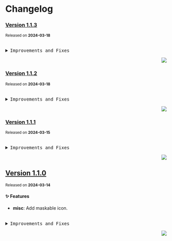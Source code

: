 <a name="readme-top"></a>

# Changelog

### [Version 1.1.3](https://github.com/arietta-studio/arietta-lint/compare/v1.1.2...v1.1.3)

<sup>Released on **2024-03-18**</sup>

<br/>

<details>
<summary><kbd>Improvements and Fixes</kbd></summary>

</details>

<div align="right">

[![](https://img.shields.io/badge/-BACK_TO_TOP-151515?style=flat-square)](#readme-top)

</div>

### [Version 1.1.2](https://github.com/arietta-studio/arietta-lint/compare/v1.1.1...v1.1.2)

<sup>Released on **2024-03-18**</sup>

<br/>

<details>
<summary><kbd>Improvements and Fixes</kbd></summary>

</details>

<div align="right">

[![](https://img.shields.io/badge/-BACK_TO_TOP-151515?style=flat-square)](#readme-top)

</div>

### [Version 1.1.1](https://github.com/arietta-studio/arietta-lint/compare/v1.1.0...v1.1.1)

<sup>Released on **2024-03-15**</sup>

<br/>

<details>
<summary><kbd>Improvements and Fixes</kbd></summary>

</details>

<div align="right">

[![](https://img.shields.io/badge/-BACK_TO_TOP-151515?style=flat-square)](#readme-top)

</div>

## [Version 1.1.0](https://github.com/arietta-studio/arietta-lint/compare/v1.0.2...v1.1.0)

<sup>Released on **2024-03-14**</sup>

#### ✨ Features

- **misc**: Add maskable icon.

<br/>

<details>
<summary><kbd>Improvements and Fixes</kbd></summary>

#### What's improved

- **misc**: Add maskable icon ([5b9d570](https://github.com/arietta-studio/arietta-lint/commit/5b9d570))

</details>

<div align="right">

[![](https://img.shields.io/badge/-BACK_TO_TOP-151515?style=flat-square)](#readme-top)

</div>
